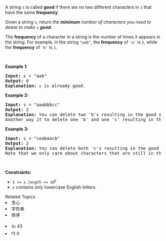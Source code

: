 <p>A string <code>s</code> is called <strong>good</strong> if there are no two different characters in <code>s</code> that have the same <strong>frequency</strong>.</p>

<p>Given a string <code>s</code>, return<em> the <strong>minimum</strong> number of characters you need to delete to make </em><code>s</code><em> <strong>good</strong>.</em></p>

<p>The <strong>frequency</strong> of a character in a string is the number of times it appears in the string. For example, in the string <code>&quot;aab&quot;</code>, the <strong>frequency</strong> of <code>&#39;a&#39;</code> is <code>2</code>, while the <strong>frequency</strong> of <code>&#39;b&#39;</code> is <code>1</code>.</p>

<p>&nbsp;</p>
<p><strong>Example 1:</strong></p>

<pre>
<strong>Input:</strong> s = &quot;aab&quot;
<strong>Output:</strong> 0
<strong>Explanation:</strong> <code>s</code> is already good.
</pre>

<p><strong>Example 2:</strong></p>

<pre>
<strong>Input:</strong> s = &quot;aaabbbcc&quot;
<strong>Output:</strong> 2
<strong>Explanation:</strong> You can delete two &#39;b&#39;s resulting in the good string &quot;aaabcc&quot;.
Another way it to delete one &#39;b&#39; and one &#39;c&#39; resulting in the good string &quot;aaabbc&quot;.</pre>

<p><strong>Example 3:</strong></p>

<pre>
<strong>Input:</strong> s = &quot;ceabaacb&quot;
<strong>Output:</strong> 2
<strong>Explanation:</strong> You can delete both &#39;c&#39;s resulting in the good string &quot;eabaab&quot;.
Note that we only care about characters that are still in the string at the end (i.e. frequency of 0 is ignored).
</pre>

<p>&nbsp;</p>
<p><strong>Constraints:</strong></p>

<ul>
	<li><code>1 &lt;= s.length &lt;= 10<sup>5</sup></code></li>
	<li><code>s</code>&nbsp;contains only lowercase English letters.</li>
</ul>
<div><div>Related Topics</div><div><li>贪心</li><li>字符串</li><li>排序</li></div></div><br><div><li>👍 43</li><li>👎 0</li></div>